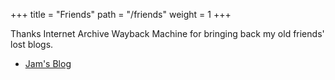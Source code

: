 +++
title = "Friends"
path = "/friends"
weight = 1
+++

Thanks Internet Archive Wayback Machine for bringing back my old friends' lost blogs.

- [Jam's Blog](https://blog.fullstackjam.dev)